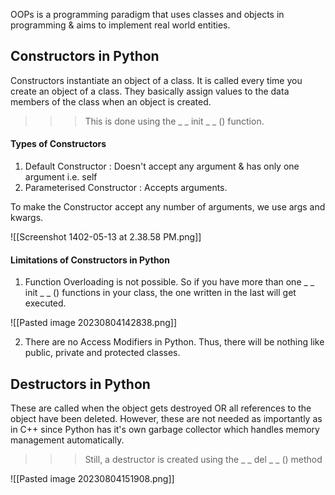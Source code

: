 
OOPs is a programming paradigm that uses classes and objects in programming & aims to implement real world entities.

## Constructors in Python

Constructors instantiate an object of a class. It is called every time you create an object of a class. They basically assign values to the data members of the class when an object is created.

>>> This is done using the _ _ init _ _ () function.

#### Types of Constructors

1. Default Constructor : Doesn't accept any argument & has only one argument i.e. self
2. Parameterised Constructor : Accepts arguments.

To make the Constructor accept any number of arguments, we use args and kwargs.

![[Screenshot 1402-05-13 at 2.38.58 PM.png]]
#### Limitations of Constructors in Python

1. Function Overloading is not possible. So if you have more than one _ _ init _ _ () functions in your class, the one written in the last will get executed.

![[Pasted image 20230804142838.png]]

2. There are no Access Modifiers in Python. Thus, there will be nothing like public, private and protected classes.

## Destructors in Python

These are called when the object gets destroyed OR all references to the object have been deleted. However, these are not needed as importantly as in C++ since Python has it's own garbage collector which handles memory management automatically.

>>> Still, a destructor is created using the _ _ del _ _ () method

![[Pasted image 20230804151908.png]]